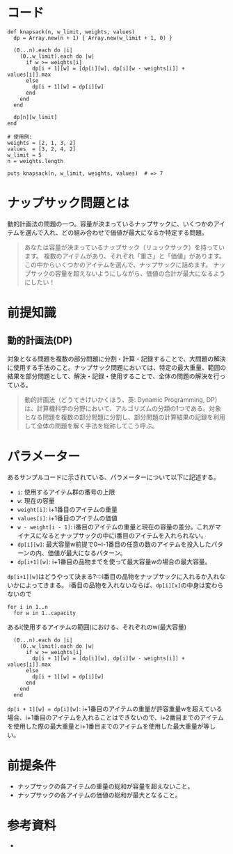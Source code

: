# コード

```
def knapsack(n, w_limit, weights, values)
  dp = Array.new(n + 1) { Array.new(w_limit + 1, 0) }

  (0...n).each do |i|
    (0..w_limit).each do |w|
      if w >= weights[i]
        dp[i + 1][w] = [dp[i][w], dp[i][w - weights[i]] + values[i]].max
      else
        dp[i + 1][w] = dp[i][w]
      end
    end
  end

  dp[n][w_limit]
end

# 使用例:
weights = [2, 1, 3, 2]
values  = [3, 2, 4, 2]
w_limit = 5
n = weights.length

puts knapsack(n, w_limit, weights, values)  # => 7
```

# ナップサック問題とは
動的計画法の問題の一つ。容量が決まっているナップサックに、いくつかのアイテムを選んで入れ、どの組み合わせで価値が最大になるか特定する問題。
> あなたは容量が決まっているナップサック（リュックサック）を持っています。
> 複数のアイテムがあり、それぞれ「重さ」と「価値」があります。
> この中からいくつかのアイテムを選んで、ナップサックに詰めます。
> ナップサックの容量を超えないようにしながら、価値の合計が最大になるようにしたい！

# 前提知識
## 動的計画法(DP)
対象となる問題を複数の部分問題に分割・計算・記録することで、大問題の解決に使用する手法のこと。ナップサック問題においては、特定の最大重量、範囲の結果を部分問題として、解決・記録・使用することで、全体の問題の解決を行っている。
> 動的計画法（どうてきけいかくほう、英: Dynamic Programming, DP）は、計算機科学の分野において、アルゴリズムの分類の1つである。対象となる問題を複数の部分問題に分割し、部分問題の計算結果の記録を利用して全体の問題を解く手法を総称してこう呼ぶ。 

# パラメーター
あるサンプルコードに示されている、パラメーターについて以下に記述する。
- `i`: 使用するアイテム群の番号の上限
- `w`: 現在の容量
- `weight[i]`: i+1番目のアイテムの重量
- `values[i]`: i+1番目のアイテムの価値
- `w - weight[i - 1]`: i番目のアイテムの重量と現在の容量の差分。これがマイナスになるとナップサックの中にi番目のアイテムを入れられない。
- `dp[i][w]`: 最大容量w前提で0~i-1番目の任意の数のアイテムを投入したパターンの内、価値が最大になるパターン。
- `dp[i+1][w]`: i+1番目の品物までを使って最大容量wの場合の最大容量。

`dp[i+1][w]`はどうやって決まる?⇨i番目の品物をナップサックに入れるか入れないかによってきまる。
i番目の品物を入れないならば、`dp[i][x]`の中身は変わらないので



```
for i in 1..n
  for w in 1..capacity
```
あるi(使用するアイテムの範囲)における、それぞれのw(最大容量)

```
  (0...n).each do |i|
    (0..w_limit).each do |w|
      if w >= weights[i]
        dp[i + 1][w] = [dp[i][w], dp[i][w - weights[i]] + values[i]].max
      else
        dp[i + 1][w] = dp[i][w]
      end
    end
  end
```

``dp[i + 1][w] = dp[i][w]``: i+1番目のアイテムの重量が許容重量wを超えている場合、i+1番目のアイテムを入れることはできないので、i+2番目までのアイテムを使用した際の最大重量とi+1番目までのアイテムを使用した最大重量が等しい。

# 前提条件
- ナップサックの各アイテムの重量の総和が容量を超えないこと。
- ナップサックの各アイテムの価値の総和が最大となること。

# 参考資料
- []()
